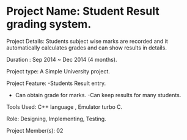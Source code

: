 # Project  Name: Student Result grading system.

Project Details: Students subject wise marks are recorded and it automatically calculates grades and can show results in details.

Duration : Sep 2014 ~ Dec 2014 (4 months).

Project type: A Simple University project.

Project  Feature: 
-Students Result entry.
- Can obtain grade for marks.
-Can keep results for many students.

Tools Used:  C++ language , Emulator turbo C.

Role: Designing, Implementing, Testing.

Project Member(s): 02
